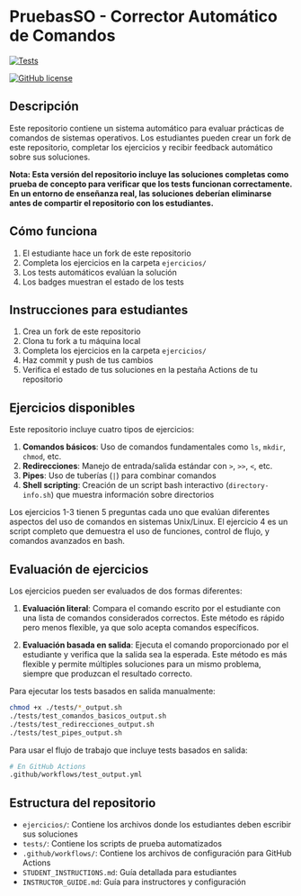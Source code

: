 # PruebasSO - Corrector Automático de Comandos

[![Tests](https://github.com/luispri2001/PruebasSO/actions/workflows/test.yml/badge.svg)](https://github.com/luispri2001/PruebasSO/actions/workflows/test.yml)


[![GitHub license](https://img.shields.io/github/license/luispri2001/PruebasSO)](https://github.com/luispri2001/PruebasSO/blob/main/LICENSE)

## Descripción
Este repositorio contiene un sistema automático para evaluar prácticas de comandos de sistemas operativos. Los estudiantes pueden crear un fork de este repositorio, completar los ejercicios y recibir feedback automático sobre sus soluciones.

**Nota: Esta versión del repositorio incluye las soluciones completas como prueba de concepto para verificar que los tests funcionan correctamente. En un entorno de enseñanza real, las soluciones deberían eliminarse antes de compartir el repositorio con los estudiantes.**

## Cómo funciona
1. El estudiante hace un fork de este repositorio
2. Completa los ejercicios en la carpeta `ejercicios/`
3. Los tests automáticos evalúan la solución
4. Los badges muestran el estado de los tests

## Instrucciones para estudiantes
1. Crea un fork de este repositorio
2. Clona tu fork a tu máquina local
3. Completa los ejercicios en la carpeta `ejercicios/`
4. Haz commit y push de tus cambios
5. Verifica el estado de tus soluciones en la pestaña Actions de tu repositorio

## Ejercicios disponibles
Este repositorio incluye cuatro tipos de ejercicios:

1. **Comandos básicos**: Uso de comandos fundamentales como `ls`, `mkdir`, `chmod`, etc.
2. **Redirecciones**: Manejo de entrada/salida estándar con `>`, `>>`, `<`, etc.
3. **Pipes**: Uso de tuberías (`|`) para combinar comandos
4. **Shell scripting**: Creación de un script bash interactivo (`directory-info.sh`) que muestra información sobre directorios

Los ejercicios 1-3 tienen 5 preguntas cada uno que evalúan diferentes aspectos del uso de comandos en sistemas Unix/Linux. El ejercicio 4 es un script completo que demuestra el uso de funciones, control de flujo, y comandos avanzados en bash.

## Evaluación de ejercicios
Los ejercicios pueden ser evaluados de dos formas diferentes:

1. **Evaluación literal**: Compara el comando escrito por el estudiante con una lista de comandos considerados correctos. Este método es rápido pero menos flexible, ya que solo acepta comandos específicos.

2. **Evaluación basada en salida**: Ejecuta el comando proporcionado por el estudiante y verifica que la salida sea la esperada. Este método es más flexible y permite múltiples soluciones para un mismo problema, siempre que produzcan el resultado correcto.

Para ejecutar los tests basados en salida manualmente:
```bash
chmod +x ./tests/*_output.sh
./tests/test_comandos_basicos_output.sh
./tests/test_redirecciones_output.sh
./tests/test_pipes_output.sh
```

Para usar el flujo de trabajo que incluye tests basados en salida:
```bash
# En GitHub Actions
.github/workflows/test_output.yml
```

## Estructura del repositorio
- `ejercicios/`: Contiene los archivos donde los estudiantes deben escribir sus soluciones
- `tests/`: Contiene los scripts de prueba automatizados
- `.github/workflows/`: Contiene los archivos de configuración para GitHub Actions
- `STUDENT_INSTRUCTIONS.md`: Guía detallada para estudiantes
- `INSTRUCTOR_GUIDE.md`: Guía para instructores y configuración
